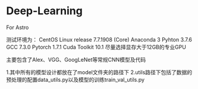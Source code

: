 # Deep-Learning
For Astro

测试环境为：
CentOS Linux release 7.7.1908 (Core)
Anaconda 3
Pyhton 3.7.6
GCC 7.3.0
Pytorch 1.7.1
Cuda Toolkit 10.1
尽量选择显存大于12GB的专业GPU


主要包含了Alex、VGG、GoogLeNet等常规CNN模型及代码  

1.其中所有的模型设计都放在了model文件夹的路径下
2.utils路径下包括了数据的预处理的配置data_utils.py以及模型的训练train_val_utils.py

